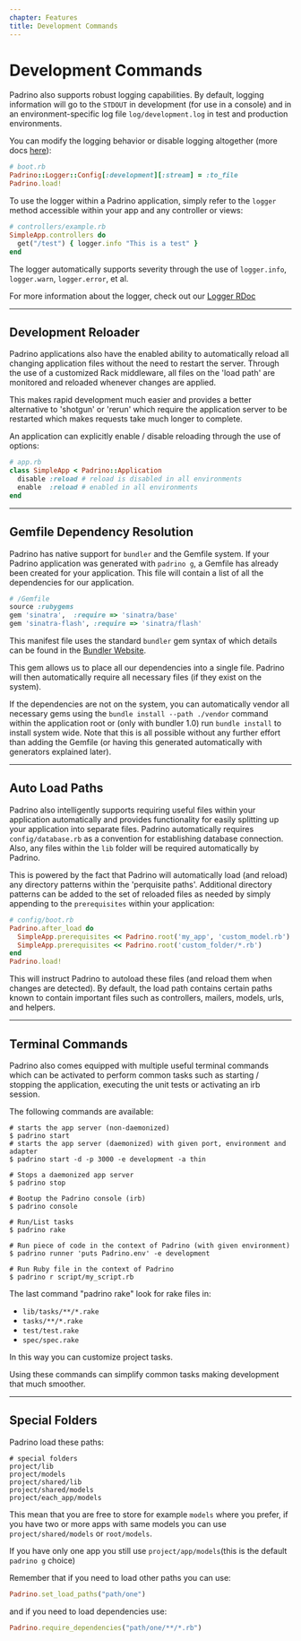 ```yaml
---
chapter: Features
title: Development Commands
---
```


# Development Commands

Padrino also supports robust logging capabilities. By default, logging
information will go to the `STDOUT` in development (for use in a console) and in
an environment-specific log file `log/development.log` in test and production
environments.

You can modify the logging behavior or disable logging altogether (more docs
[here](http://www.rubydoc.info/github/padrino/padrino-framework/Padrino/Logger
"logger")):

```ruby
# boot.rb
Padrino::Logger::Config[:development][:stream] = :to_file
Padrino.load!
```

To use the logger within a Padrino application, simply refer to the `logger`
method accessible within your app and any controller or views:

```ruby
# controllers/example.rb
SimpleApp.controllers do
  get("/test") { logger.info "This is a test" }
end
```

The logger automatically supports severity through the use of `logger.info`,
`logger.warn`, `logger.error`, et al.

For more information about the logger, check out our
[Logger RDoc](http://www.rubydoc.info/github/padrino/padrino-framework/Padrino/Logger
"Logger RDoc")

--------------------------------------------------------------------------------

## Development Reloader

Padrino applications also have the enabled ability to automatically reload all
changing application files without the need to restart the server. Through the
use of a customized Rack middleware, all files on the 'load path' are monitored
and reloaded whenever changes are applied.

This makes rapid development much easier and provides a better alternative to
'shotgun' or 'rerun' which require the application server to be restarted which
makes requests take much longer to complete.

An application can explicitly enable / disable reloading through the use of
options:

```ruby
# app.rb
class SimpleApp < Padrino::Application
  disable :reload # reload is disabled in all environments
  enable  :reload # enabled in all environments
end
```

--------------------------------------------------------------------------------

## Gemfile Dependency Resolution

Padrino has native support for `bundler` and the Gemfile system. If your Padrino
application was generated with `padrino g`, a Gemfile has already been created
for your application. This file will contain a list of all the dependencies for
our application.

```ruby
# /Gemfile
source :rubygems
gem 'sinatra',  :require => 'sinatra/base'
gem 'sinatra-flash', :require => 'sinatra/flash'
```

This manifest file uses the standard `bundler` gem syntax of which details can
be found in the [Bundler Website](http://bundler.io/ "Bundle Website").

This gem allows us to place all our dependencies into a single file. Padrino
will then automatically require all necessary files (if they exist on the
system).

If the dependencies are not on the system, you can automatically vendor all
necessary gems using the `bundle install --path ./vendor` command within the
application root or (only with bundler 1.0) run `bundle install` to install
system wide. Note that this is all possible without any further effort than
adding the Gemfile (or having this generated automatically with generators
explained later).

--------------------------------------------------------------------------------

## Auto Load Paths

Padrino also intelligently supports requiring useful files within your
application automatically and provides functionality for easily splitting up
your application into separate files. Padrino automatically requires
`config/database.rb` as a convention for establishing database connection. Also,
any files within the `lib` folder will be required automatically by Padrino.

This is powered by the fact that Padrino will automatically load (and reload)
any directory patterns within the 'perquisite paths'. Additional directory
patterns can be added to the set of reloaded files as needed by simply appending
to the `prerequisites` within your application:

```ruby
# config/boot.rb
Padrino.after_load do
  SimpleApp.prerequisites << Padrino.root('my_app', 'custom_model.rb')
  SimpleApp.prerequisites << Padrino.root('custom_folder/*.rb')
end
Padrino.load!
```

This will instruct Padrino to autoload these files (and reload them when changes
are detected). By default, the load path contains certain paths known to contain
important files such as controllers, mailers, models, urls, and helpers.

--------------------------------------------------------------------------------

## Terminal Commands

Padrino also comes equipped with multiple useful terminal commands which can be
activated to perform common tasks such as starting / stopping the application,
executing the unit tests or activating an irb session.

The following commands are available:

```shell
# starts the app server (non-daemonized)
$ padrino start
# starts the app server (daemonized) with given port, environment and adapter
$ padrino start -d -p 3000 -e development -a thin

# Stops a daemonized app server
$ padrino stop

# Bootup the Padrino console (irb)
$ padrino console

# Run/List tasks
$ padrino rake

# Run piece of code in the context of Padrino (with given environment)
$ padrino runner 'puts Padrino.env' -e development

# Run Ruby file in the context of Padrino
$ padrino r script/my_script.rb
```

The last command "padrino rake" look for rake files in:

- `lib/tasks/**/*.rake`
- `tasks/**/*.rake`
- `test/test.rake`
- `spec/spec.rake`

In this way you can customize project tasks.

Using these commands can simplify common tasks making development that much
smoother.

--------------------------------------------------------------------------------

## Special Folders

Padrino load these paths:

```shell
# special folders
project/lib
project/models
project/shared/lib
project/shared/models
project/each_app/models
```

This mean that you are free to store for example `models` where you prefer, if
you have two or more apps with same models you can use `project/shared/models`
or `root/models`.

If you have only one app you still use `project/app/models`(this is the default
`padrino g` choice)

Remember that if you need to load other paths you can use:

```ruby
Padrino.set_load_paths("path/one")
```

and if you need to load dependencies use:

```ruby
Padrino.require_dependencies("path/one/**/*.rb")
```
